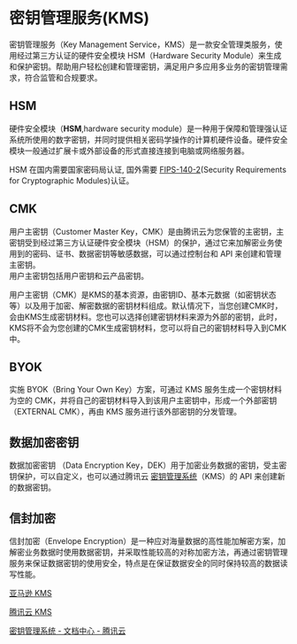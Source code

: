 # 密钥管理服务(KMS)

密钥管理服务（Key Management Service，KMS）是一款安全管理类服务，使用经过第三方认证的硬件安全模块 HSM（Hardware Security Module）来生成和保护密钥。帮助用户轻松创建和管理密钥，满足用户多应用多业务的密钥管理需求，符合监管和合规要求。



## HSM

硬件安全模块（**HSM**,hardware security module）是一种用于保障和管理强认证系统所使用的数字密钥，并同时提供相关密码学操作的计算机硬件设备。硬件安全模块一般通过扩展卡或外部设备的形式直接连接到电脑或网络服务器。

HSM 在国内需要国家密码局认证, 国外需要 [FIPS-140-2](https://csrc.nist.gov/publications/detail/fips/140/2/final)(Security Requirements for Cryptographic Modules)认证。



## CMK

用户主密钥（Customer Master Key，CMK）是由腾讯云为您保管的主密钥，主密钥受到经过第三方认证硬件安全模块（HSM）的保护，通过它来加解密业务使用到的密码、证书、数据密钥等敏感数据，可以通过控制台和 API 来创建和管理主密钥。  
用户主密钥包括用户密钥和云产品密钥。

用户主密钥（CMK）是KMS的基本资源，由密钥ID、基本元数据（如密钥状态等）以及用于加密、解密数据的密钥材料组成。默认情况下，当您创建CMK时，会由KMS生成密钥材料。您也可以选择创建密钥材料来源为外部的密钥，此时，KMS将不会为您创建的CMK生成密钥材料，您可以将自己的密钥材料导入到CMK中。

## BYOK

实施 BYOK（Bring Your Own Key）方案，可通过 KMS 服务生成一个密钥材料为空的 CMK，并将自己的密钥材料导入到该用户主密钥中，形成一个外部密钥（EXTERNAL CMK），再由 KMS 服务进行该外部密钥的分发管理。



## 数据加密密钥

数据加密密钥 （Data Encryption Key，DEK）用于加密业务数据的密钥，受主密钥保护，可以自定义，也可以通过腾讯云 [密钥管理系统](https://cloud.tencent.com/document/product/573)（KMS）的 API 来创建新的数据密钥。

## 信封加密

信封加密（Envelope Encryption）是一种应对海量数据的高性能加解密方案，加解密业务数据时使用数据密钥，并采取性能较高的对称加密方法，再通过密钥管理服务来保证数据密钥的使用安全，特点是在保证数据安全的同时保持较高的数据读写性能。



[亚马逊 KMS](https://aws.amazon.com/cn/kms/)

[腾讯云 KMS](https://intl.cloud.tencent.com/zh/products/kms)

[密钥管理系统 - 文档中心 - 腾讯云](https://cloud.tencent.com/document/product/573)


